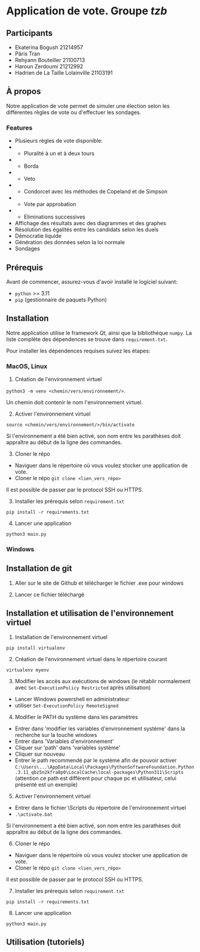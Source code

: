 # Application de vote. Groupe _tzb_

## Participants

- Ekaterina Bogush 21214957
- Pâris Tran
- Rehyann Bouteiller 21100713
- Haroun Zerdoumi 21212992
- Hadrien de La Taille Lolainville 21103191

## À propos

Notre application de vote permet de simuler une élection selon les différentes règles de vote ou d'effectuer les sondages.

### Features

- Plusieurs règles de vote disponible:
- - Pluralité à un et à deux tours
- - Borda
- - Veto
- - Condorcet avec les méthodes de Copeland et de Simpson
- - Vote par approbation
- - Eliminations successives
- Affichage des résultats avec des diagrammes et des graphes
- Résolution des égalités entre les candidats selon les duels
- Démocratie liquide
- Génération des données selon la loi normale
- Sondages

## Prérequis

Avant de commencer, assurez-vous d'avoir installé le logiciel suivant:

- `python` >= 3.11
- `pip` (gestionnaire de paquets Python)

## Installation

Notre application utilise le framework _Qt_, ainsi que la bibliothéque `numpy`. La liste complète des dépendences se trouve dans `requirement.txt`.

Pour installer les dépendences requises suivez les étapes:

### MacOS, Linux

1. Création de l'environnement virtuel

`python3 -m venv <chemin/vers/environnement/>`.

Un chemin doit contenir le nom l'environnement virtuel.

2. Activer l'environnement virtuel

`source <chemin/vers/environnement/>/bin/activate`

Si l'environnement a été bien activé, son nom entre les parathèses doit appraître au début de la ligne des commandes.

3. Cloner le répo

- Naviguer dans le répertoire où vous voulez stocker une application de vote.
- Cloner le répo `git clone <lien_vers_répo>`

Il est possible de passer par le protocol SSH ou HTTPS.

3. Installer les prérequis selon `requirement.txt`

`pip install -r requirements.txt`

4. Lancer une application

`python3 main.py`

### Windows

## Installation de git

1. Aller sur le site de Github et télécharger le fichier .exe pour windows

2. Lancer ce fichier téléchargé

## Installation et utilisation de l'environnement virtuel

1. Installation de l'environnement virtuel

`pip install virtualenv`

2. Création de l'environnement virtuel dans le répertoire courant

`virtualenv myenv`

3. Modifier les accès aux exécutions de windows (le rétablir normalement avec `Set-ExecutionPolicy Restricted` après utilisation)

- Lancer Windows powershell en administrateur
- utiliser `Set-ExecutionPolicy RemoteSigned`

4. Modifier le PATH du système dans les paramètres

- Entrer dans 'modifier les variables d'environnement système' dans la recherche sur la touche windows
- Entrer dans 'Variables d'environnement'
- Cliquer sur 'path' dans 'variables système' 
- Cliquer sur nouveau
- Entrer le path recommendé par le système afin de pouvoir activer
`C:\Users\...\AppData\Local\Packages\PythonSoftwareFoundation.Python.3.11_qbz5n2kfra8p0\LocalCache\local-packages\Python311\Scripts`
(attention ce path est différent pour chaque pc et utilisateur, celui présenté est un exemple)

5. Activer l'environnement virtuel

- Entrer dans le fichier \Scripts du répertoire de l'environnement virtuel 
- `.\activate.bat`

Si l'environnement a été bien activé, son nom entre les parathèses doit appraître au début de la ligne des commandes.

6. Cloner le répo

- Naviguer dans le répertoire où vous voulez stocker une application de vote.
- Cloner le répo `git clone <lien_vers_répo>`

Il est possible de passer par le protocol SSH ou HTTPS.

7. Installer les prérequis selon `requirement.txt`

`pip install -r requirements.txt`

8. Lancer une application

`python3 main.py`

## Utilisation (tutoriels)
